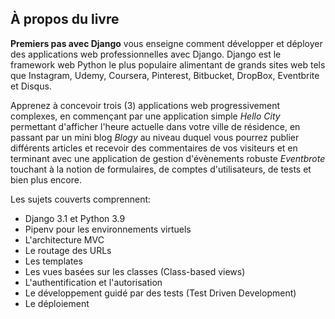 ## À propos du livre

**Premiers pas avec Django** vous enseigne comment développer et déployer des applications web professionnelles avec Django. Django est le framework web Python le plus populaire alimentant de grands sites web tels que Instagram, Udemy, Coursera, Pinterest, Bitbucket, DropBox, Eventbrite et Disqus.

Apprenez à concevoir trois (3) applications web progressivement complexes, en commençant par une application simple *Hello City* permettant d'afficher l'heure actuelle dans votre ville de résidence, en passant par un mini blog *Blogy* au niveau duquel vous pourrez publier différents articles et recevoir des commentaires de vos visiteurs et en terminant avec une application de gestion d'évènements robuste *Eventbrote* touchant à la notion de formulaires, de comptes d'utilisateurs, de tests et bien plus encore.

Les sujets couverts comprennent:
- Django 3.1 et Python 3.9
- Pipenv pour les environnements virtuels
- L'architecture MVC
- Le routage des URLs
- Les templates
- Les vues basées sur les classes (Class-based views)
- L'authentification et l'autorisation
- Le développement guidé par des tests (Test Driven Development)
- Le déploiement
